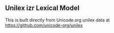 Unilex izr Lexical Model
----------------------

This is built directly from Unicode.org unilex data at
https://github.com/unicode-org/unilex
